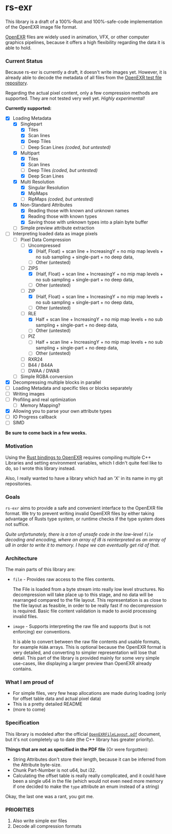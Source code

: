 # rs-exr

This library is a draft of a 100%-Rust and 100%-safe-code 
implementation of the OpenEXR image file format.

[OpenEXR](http://www.openexr.com/) 
files are widely used in animation, VFX, or 
other computer graphics pipelines, because it offers
a high flexibility regarding the data it is able to hold. 


### Current Status

Because rs-exr is currently a draft, it doesn't write images yet.
However, it is already able to decode the metadata of all files from the
[OpenEXR test file repository](https://github.com/openexr/openexr-images/tree/master/TestImages). 

Regarding the actual pixel content, only a few compression methods are supported. 
They are not tested very well yet.
_Highly experimental!_

__Currently supported:__

- [x] Loading Metadata
    - [x] Singlepart
        - [x] Tiles
        - [x] Scan lines
        - [x] Deep Tiles
        - [ ] Deep Scan Lines _(coded, but untested)_
    - [x] Multipart
        - [x] Tiles
        - [x] Scan lines
        - [ ] Deep Tiles _(coded, but untested)_
        - [x] Deep Scan Lines
    - [x] Multi Resolution
        - [x] Singular Resolution
        - [x] MipMaps
        - [ ] RipMaps _(coded, but untested)_
    - [x] Non-Standard Attributes
        - [x] Reading those with known and unknown names
        - [x] Reading those with known types
        - [x] Saving those with unknown types into a plain byte buffer
    - [ ] Simple preview attribute extraction
    
- [ ] Interpreting loaded data as image pixels
    - [ ] Pixel Data Compression
        - [ ] Uncompressed
            - [x] (Half, Float) + scan line + IncreasingY + no mip map levels + no sub sampling + single-part + no deep data, 
            - [ ] Other (untested)
        - [ ] ZIPS
            - [x] (Half, Float) + scan line + IncreasingY + no mip map levels + no sub sampling + single-part + no deep data, 
            - [ ] Other (untested)
        - [ ] ZIP
            - [x] (Half, Float) + scan line + IncreasingY + no mip map levels + no sub sampling + single-part + no deep data, 
            - [ ] Other (untested)
        - [ ] RLE
            - [x] Half + scan line + IncreasingY + no mip map levels + no sub sampling + single-part + no deep data, 
            - [ ] Other (untested)
        - [ ] PIZ
            - [ ] Half + scan line + IncreasingY + no mip map levels + no sub sampling + single-part + no deep data, 
            - [ ] Other (untested)
        - [ ] RXR24
        - [ ] B44 / B44A
        - [ ] DWAA / DWAB
    - [ ] Simple RGBA conversion
    
- [x] Decompressing multiple blocks in parallel
- [ ] Loading Metadata and specific tiles or blocks separately
- [ ] Writing images
- [ ] Profiling and real optimization
    - [ ] Memory Mapping?
- [x] Allowing you to parse your own attribute types
- [ ] IO Progress callback
- [ ] SIMD

__Be sure to come back in a few weeks.__

### Motivation

Using the [Rust bindings to OpenEXR](https://github.com/cessen/openexr-rs) 
requires compiling multiple C++ Libraries 
and setting environment variables, 
which I didn't quite feel like to do, 
so I wrote this library instead.

Also, I really wanted to have a library 
which had an 'X' in its name in my git repositories.

### Goals

`rs-exr` aims to provide a safe and convenient 
interface to the OpenEXR file format.
We try to prevent writing invalid OpenEXR files by
either taking advantage of Rusts type system, 
or runtime checks if the type system does not suffice.

_Quite unfortunately, there is a ton of unsafe code in the low-level `file` 
decoding and encoding, where an array of i8 is reinterpreted as an array
of u8 in order to write it to memory. I hope we can eventually get rid of that._

### Architecture

The main parts of this library are:

-   `file` - Provides raw access to the files contents.

    The File is loaded from a byte stream into really
    low level structures. No decompression will take place up to this stage,
    and no data will be rearranged compared to the file layout.
    This representation is as close to the file layout as feasible,
    in order to be really fast if no decompression is required.
    Basic file content validation is made to avoid processing invalid files.
    
-   `image` - Supports interpreting the raw file 
    and supports (but is not enforcing) exr conventions.
 
    It is able to convert between the raw file contents
    and usable formats, for example `RGBA` arrays. This is optional
    because the OpenEXR format is very detailed, and converting to
    simpler representation will lose that detail. This part of the 
    library is provided mainly for some very simple use-cases, like
    displaying a larger preview than OpenEXR already contains.

### What I am proud of

-   For simple files, very few heap allocations are made during loading
    (only for offset table data and actual pixel data)
-   This is a pretty detailed README
-   (more to come)

### Specification

This library is modeled after the 
official [`OpenEXRFileLayout.pdf`](http://www.openexr.com/documentation.html)
document, but it's not completely up to date
(the C++ library has greater priority).

__Things that are not as specified in the PDF file__ (Or were forgotten):

-   String Attributes don't store their length,
    because it can be inferred from the Attribute byte-size.
-   Chunk Part-Number is not u64, but i32.
-   Calculating the offset table is really really complicated,
    and it could have been a single u64 in the file
    (which would not even need more memory if one decided to make
    the `type` attribute an enum instead of a string)
    
Okay, the last one was a rant, you got me.

### PRIORITIES
1. Also write simple exr files 
1. Decode all compression formats
